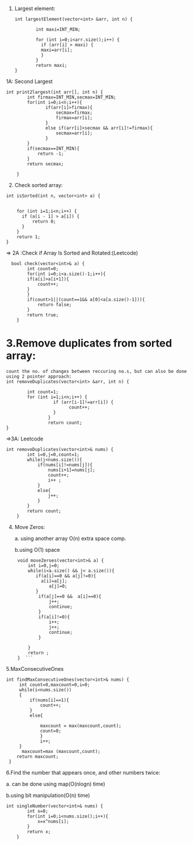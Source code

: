 1. Largest element:
    ```
    int largestElement(vector<int> &arr, int n) {
    
            int maxi=INT_MIN;
    
            for (int i=0;i<arr.size();i++) {
              if (arr[i] > maxi) {
              maxi=arr[i];
              }
            }
            return maxi;
    }
    ```
 1A: Second Largest
```
int print2largest(int arr[], int n) {
	    int firmax=INT_MIN,secmax=INT_MIN;
	    for(int i=0;i<n;i++){
	           if(arr[i]>firmax){
	               secmax=firmax;
	               firmax=arr[i];
	           }
	           else if(arr[i]>secmax && arr[i]!=firmax){
	               secmax=arr[i];
	           }
	    }
	    if(secmax==INT_MIN){
	        return -1;
	    }
	    return secmax;
	    
	}
```   
2. Check sorted array:
```
int isSorted(int n, vector<int> a) {
    
    
    for (int i=1;i<n;i++) {
      if (a[i - 1] > a[i]) {
          return 0;
      }
    }
    return 1;
}
```
=> 2A :Check if Array Is Sorted and Rotated:(Leetcode)
```
  bool check(vector<int>& a) {
        int count=0;
        for(int i=0;i<a.size()-1;i++){
        if(a[i]>a[i+1]){
            count++;
        }
        }
        if(count>1||(count==1&& a[0]<a[a.size()-1])){
            return false;
        }
        return true; 
    }

```
# 3.Remove duplicates from sorted array:
```
count the no. of changes between reccuring no.s, but can also be done using 2 pointer approach:
int removeDuplicates(vector<int> &arr, int n) {

		int count=1;
		for (int i=1;i<n;i++) {
                  if (arr[i-1]!=arr[i]) {
					  	count++;
                  }
                }
				return count;
}
```
=>3A: Leetcode
```
int removeDuplicates(vector<int>& nums) {
        int i=0,j=0,count=1;
        while(j<nums.size()){
            if(nums[i]!=nums[j]){
                nums[i+1]=nums[j];
                count++;
                i++ ;
            }
            else{
                j++;
            }
        }
        return count;
    }
```
4. Move Zeros:

    a. using another array O(n) extra space comp.

    b.using O(1) space
   ```
    void moveZeroes(vector<int>& a) {
        int i=0,j=0;
        while(i<a.size() && j< a.size()){
           if(a[i]==0 && a[j]!=0){
             a[i]=a[j];
                a[j]=0;
           }
            if(a[j]==0 &&  a[i]==0){
                j++;
                continue;
            }
            if(a[i]!=0){
                i++;
                j++;
                continue;
            }
           
        }
        return ;
    }  ```

5.MaxConsecutiveOnes
   ```
   int findMaxConsecutiveOnes(vector<int>& nums) {
        int count=0,maxcount=0,i=0;
        while(i<nums.size())
        {
            if(nums[i]==1){
                count++;
            }
            else{
               
                maxcount = max(maxcount,count);
                count=0;
                }
                i++;
        }
         maxcount=max (maxcount,count);
       return maxcount; 
    }
```
6.Find the number that appears once, and other numbers twice:

a. can be done using map(O(nlogn) time)

b.using bit manipulation(O(n) time)
```
int singleNumber(vector<int>& nums) {
        int x=0;
        for(int i=0;i<nums.size();i++){
            x=x^nums[i];
        }
        return x;
    }
```
